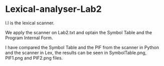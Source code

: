 # Lexical-analyser-Lab2

l.l is the lexical scanner.

We apply the scanner on Lab2.txt and optain the Symbol Table and the Program Internal Form.

I have compared the Symbol Table and the PIF from the scanner in Python and the scanner in Lex, the results can be seen in SymbolTable.png, PIF1.png and PIF2.png files.
